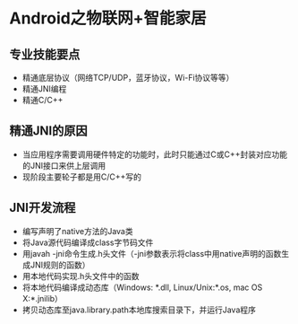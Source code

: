 # Android之物联网+智能家居

## 专业技能要点

+ 精通底层协议（网络TCP/UDP，蓝牙协议，Wi-Fi协议等等）
+ 精通JNI编程
+ 精通C/C++

## 精通JNI的原因
+ 当应用程序需要调用硬件特定的功能时，此时只能通过C或C++封装对应功能的JNI接口来供上层调用
+ 现阶段主要轮子都是用C/C++写的

## JNI开发流程
+ 编写声明了native方法的Java类
+ 将Java源代码编译成class字节码文件
+ 用javah -jni命令生成.h头文件（-jni参数表示将class中用native声明的函数生成JNI规则的函数）
+ 用本地代码实现.h头文件中的函数
+ 将本地代码编译成动态库（Windows: *.dll, Linux/Unix:\*.os, mac OS X:\*.jnilib）
+ 拷贝动态库至java.library.path本地库搜索目录下，并运行Java程序